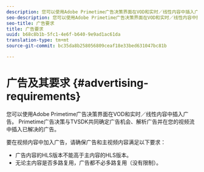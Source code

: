 ```yaml
---
description: 您可以使用Adobe Primetime广告决策界面在VOD和实时／线性内容中插入广告。 Primetime广告决策与TVSDK共同确定广告机会、解析广告并在您的视频流中插入已解决的广告。
seo-description: 您可以使用Adobe Primetime广告决策界面在VOD和实时／线性内容中插入广告。 Primetime广告决策与TVSDK共同确定广告机会、解析广告并在您的视频流中插入已解决的广告。
seo-title: 广告要求
title: 广告要求
uuid: b68c8b1b-5fc1-4e6f-b640-9e9ad1ac61da
translation-type: tm+mt
source-git-commit: bc35da8b258056809ceaf18e33bed631047bc81b

---
```



# 广告及其要求 {#advertising-requirements}

您可以使用Adobe Primetime广告决策界面在VOD和实时／线性内容中插入广告。 Primetime广告决策与TVSDK共同确定广告机会、解析广告并在您的视频流中插入已解决的广告。

<!--<a id="section_282A8000A8BF4860A24F0D3F1A19BC9E"></a>-->

要在视频内容中加入广告，请确保广告和主视频内容满足以下要求：

* 广告内容的HLS版本不能高于主内容的HLS版本。
* 无论主内容是否多路复用，广告都不必多路复用（没有限制）。